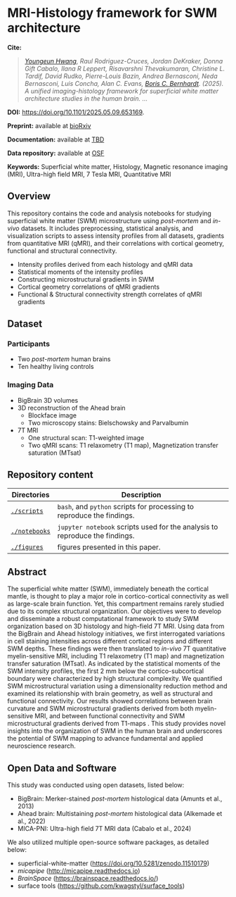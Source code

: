 # MRI-Histology framework for SWM architecture

**Cite:**

> *[Youngeun Hwang](mailto:youngeun.hwang2@mail.mcgill.ca), Raul Rodriguez-Cruces, Jordan DeKraker, Donna Gift Cabalo, Ilana R Leppert, Risavarshni Thevakumaran, Christine L. Tardif, David Rudko, Pierre-Louis Bazin, Andrea Bernasconi, Neda Bernasconi, Luis Concha, Alan C. Evans, [Boris C. Bernhardt](mailto:boris.bernhardt@mcgill.ca). (2025). A unified imaging-histology framework for superficial white matter architecture studies in the human brain. ...*

**DOI:** https://doi.org/10.1101/2025.05.09.653169.

**Preprint:** available at [bioRxiv](https://www.biorxiv.org/content/10.1101/2025.05.09.653169v1)

**Documentation:** available at [TBD]()

**Data repository:** available at [OSF](https://osf.io/e6f7d/)

**Keywords:** Superficial white matter, Histology, Magnetic resonance imaging (MRI), Ultra-high field MRI, 7 Tesla MRI, Quantitative MRI

## Overview
This repository contains the code and analysis notebooks for studying superficial white matter (SWM) microstructure using *post-mortem* and *in-vivo* datasets. It includes preprocessing, statistical analysis, and visualization scripts to assess intensity profiles from all datasets, gradients from quantitative MRI (qMRI), and their correlations with cortical geometry, functional and structural connectivity.
- Intensity profiles derived from each histology and qMRI data
- Statistical moments of the intensity profiles
- Constructing microstructural gradients in SWM
- Cortical geometry correlations of qMRI gradients
- Functional & Structural connectivity strength correlates of qMRI gradients

## Dataset
### Participants 
- Two *post-mortem* human brains
- Ten healthy living controls

### Imaging Data
- BigBrain 3D volumes
- 3D reconstruction of the Ahead brain
   - Blockface image
   - Two microscopy stains: Bielschowsky and Parvalbumin
- 7T MRI
   - One structural scan: T1-weighted image
   - Two qMRI scans: T1 relaxometry (T1 map), Magnetization transfer saturation (MTsat)

## Repository content
| Directories   | Description                                                                                                                                                                                                                                                                             |
|---------------|-----------------------------------------------------------------------------------------------------------------------------------------------------------------------------------------------------------------------------------------------------------------------------------------|
| [`./scripts`]()      | `bash`, and `python` scripts for processing to reproduce the findings.                                                                                                                                                        |
| [`./notebooks`]() | `jupyter notebook` scripts used for the analysis to reproduce the findings.                                                                                                                                                                                                                      |
| [`./figures`]() | figures presented in this paper.                                                                                                                                                                                                                      |


## Abstract
The superficial white matter (SWM), immediately beneath the cortical mantle, is thought to play a major role in cortico-cortical connectivity as well as large-scale brain function. Yet, this compartment remains rarely studied due to its complex structural organization. Our objectives were to develop and disseminate  a robust computational framework to study SWM organization based on 3D histology and high-field 7T MRI. Using data from the BigBrain and Ahead histology initiatives, we first interrogated variations in cell staining intensities across different cortical regions and different SWM depths. These findings were then translated to *in-vivo* 7T quantitative myelin-sensitive MRI, including T1 relaxometry (T1 map) and magnetization transfer saturation (MTsat). As indicated by the statistical moments of the SWM intensity profiles, the first 2 mm below the cortico-subcortical boundary were characterized by high structural complexity. We quantified SWM microstructural variation using a dimensionality reduction method and examined its relationship with brain geometry, as well as structural and functional connectivity. Our results showed correlations between brain curvature and SWM microstructural gradients derived from both myelin-sensitive MRI, and between functional connectivity and SWM microstructural gradients derived from T1-maps . This study provides novel insights into the organization of SWM in the human brain and underscores the potential of SWM mapping to advance fundamental and applied neuroscience research.

## Open Data and Software
This study was conducted using open datasets, listed below:
- BigBrain: Merker-stained *post-mortem* histological data (Amunts et al., 2013)
- Ahead brain: Multistaining *post-mortem* histological data (Alkemade et al., 2022) 
- MICA-PNI: Ultra-high field 7T MRI data (Cabalo et al., 2024)

We also utilized multiple open-source software packages, as detailed below:
- superficial-white-matter (https://doi.org/10.5281/zenodo.11510179)
- *micapipe* (http://micapipe.readthedocs.io)
- *BrainSpace* (https://brainspace.readthedocs.io/)
- surface tools (https://github.com/kwagstyl/surface_tools)
